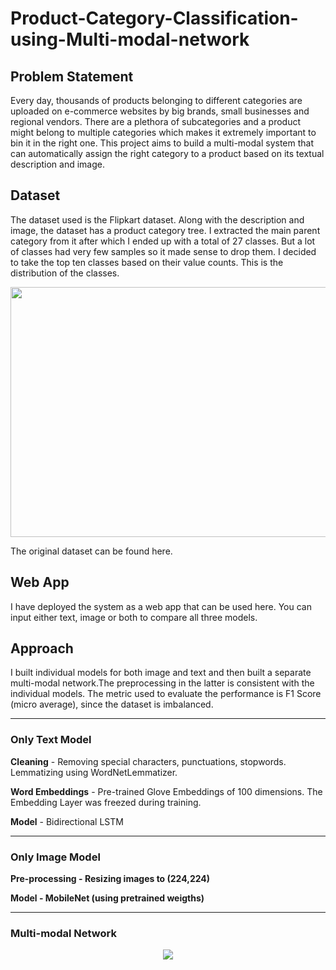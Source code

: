 # Product-Category-Classification-using-Multi-modal-network
## Problem Statement
Every day, thousands of products belonging to different categories are uploaded on e-commerce websites by big brands, small businesses and regional vendors. There are a plethora of subcategories and a product might belong to multiple categories which makes it extremely important to bin it in the right one. This project aims to build a multi-modal system that can automatically assign the right category to a product based on its textual description and image.
## Dataset
The dataset used is the Flipkart dataset. Along with the description and image, the dataset has a product category tree. I extracted the main parent category from it after which I ended up with a total of 27 classes. But a lot of classes had very few samples so it made sense to drop them. I decided to take the top ten classes based on their value counts. This is the distribution of the classes.

<img src = "https://user-images.githubusercontent.com/61198990/160457821-67f6c9ed-06f9-45aa-96d6-d723951beb1e.png" height = "400" width = "625">

The original dataset can be found here.

## Web App
I have deployed the system as a web app that can be used here. You can input either text, image or both to compare all three models.
## Approach
I built individual models for both image and text and then built a separate multi-modal network.The preprocessing in the latter is consistent with the individual models. The metric used to evaluate the performance is F1 Score (micro average), since the dataset is imbalanced.

<hr>

### Only Text Model
<b>Cleaning</b> - Removing special characters, punctuations, stopwords. Lemmatizing using WordNetLemmatizer.

<b>Word Embeddings</b> - Pre-trained Glove Embeddings of 100 dimensions. The Embedding Layer was freezed during training.

<b>Model</b> - Bidirectional LSTM
<hr>

### Only Image Model
<b> Pre-processing<b/> - Resizing images to (224,224)
  
<b> Model </b> - MobileNet (using pretrained weigths)
<hr>
  
### Multi-modal Network
 
<center><img src = "https://user-images.githubusercontent.com/61198990/160461817-324d9120-490a-4b97-b038-380e8dda0c74.jpg"></center>

